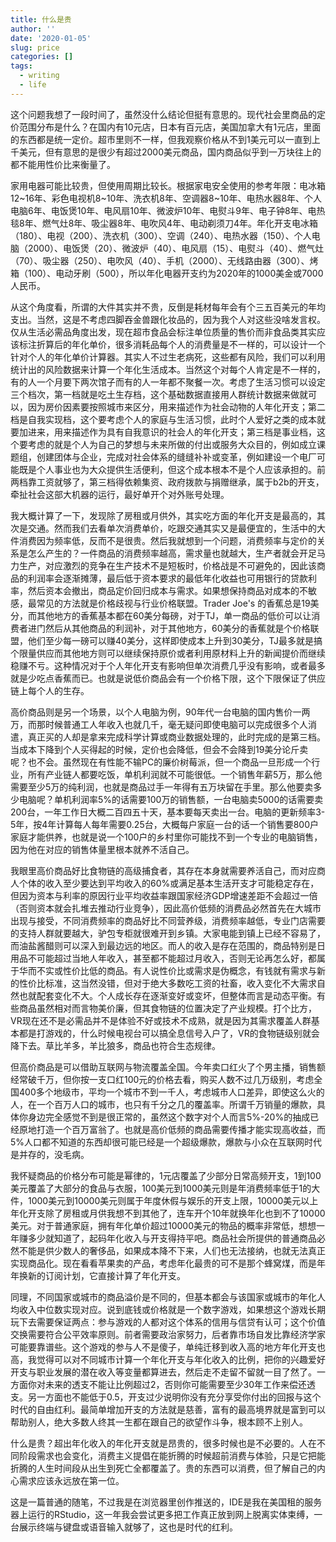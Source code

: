 ```yaml
---
title: 什么是贵
author: ''
date: '2020-01-05'
slug: price
categories: []
tags:
  - writing
  - life
---
```


这个问题我想了一段时间了，虽然没什么结论但挺有意思的。现代社会里商品的定价范围分布是什么？在国内有10元店，日本有百元店，美国加拿大有1元店，里面的东西都是统一定价。超市里则不一样，但我观察价格从不到1美元可以一直到上千美元，但有意思的是很少有超过2000美元商品，国内商品似乎到一万块往上的都不能用性价比来衡量了。

家用电器可能比较贵，但使用周期比较长。根据家电安全使用的参考年限：电冰箱12~16年、彩色电视机8~10年、洗衣机8年、空调器8~10年、电热水器8年、个人电脑6年、电饭煲10年、电风扇10年、微波炉10年、电熨斗9年、电子钟8年、电热毯8年、燃气灶8年、吸尘器8年、电吹风4年、电动剃须刀4年。年化开支电冰箱（180）、电视（200）、洗衣机（300）、空调（240）、电热水器（150）、个人电脑（2000）、电饭煲（20）、微波炉（40）、电风扇（15）、电熨斗（40）、燃气灶（70）、吸尘器（250）、电吹风（40）、手机（2000）、无线路由器（300）、烤箱（100）、电动牙刷（500），所以年化电器开支约为2020年的1000美金或7000人民币。

从这个角度看，所谓的大件其实并不贵，反倒是耗材每年会有个三五百美元的年均支出。当然，这是不考虑四脚吞金兽跟化妆品的，因为我个人对这些没啥发言权。仅从生活必需品角度出发，现在超市食品会标注单位质量的售价而非食品类其实应该标注折算后的年化单价，很多消耗品每个人的消费量是不一样的，可以设计一个针对个人的年化单价计算器。其实人不过生老病死，这些都有风险，我们可以利用统计出的风险数据来计算一个年化生活成本。当然这个对每个人肯定是不一样的，有的人一个月要下两次馆子而有的人一年都不聚餐一次。考虑了生活习惯可以设定三个档次，第一档就是吃土生存档，这个基础数据直接用人群统计数据来做就可以，因为房价因素要按照城市来区分，用来描述作为社会动物的人年化开支；第二档是自我实现档，这个要考虑个人的家庭与生活习惯，此时个人爱好之类的成本就要加进来，用来描述作为具有自我意识的社会人的年化开支；第三档是事业档，这个要考虑的就是个人为自己的梦想与未来所做的付出或服务大众目的，例如成立课题组，创建团体与企业，完成对社会体系的缝缝补补或变革，例如建设一个电厂可能既是个人事业也为大众提供生活便利，但这个成本根本不是个人应该承担的。前两档靠工资就够了，第三档得依赖集资、政府拨款与捐赠继承，属于b2b的开支，牵扯社会这部大机器的运行，最好单开个对外账号处理。

我大概计算了一下，发现除了房租或月供外，其实吃方面的年化开支是最高的，其次是交通。然而我们去看单次消费单价，吃跟交通其实又是最便宜的，生活中的大件消费因为频率低，反而不是很贵。然后我就想到一个问题，消费频率与定价的关系是怎么产生的？一件商品的消费频率越高，需求量也就越大，生产者就会开足马力生产，对应激烈的竞争在生产技术不是短板时，价格战是不可避免的，因此该商品的利润率会逐渐摊薄，最后低于资本要求的最低年化收益也可用银行的贷款利率，然后资本会撤出，商品定价回归成本与需求。如果想保持商品对成本的不敏感，最常见的方法就是价格歧视与行业价格联盟。Trader Joe's 的香蕉总是19美分，而其他地方的香蕉基本都在60美分每磅，对于TJ，单一商品的低价可以让消费者进门然后从其他商品的利润补，对于其他地方，60美分的香蕉就是个价格联盟，他们至少每一磅可以赚40美分，这样即使成本上升到30美分，TJ最多就是搞个限量供应而其他地方则可以继续保持原价或者利用原材料上升的新闻提价而继续稳赚不亏。这种情况对于个人年化开支有影响但单次消费几乎没有影响，或者最多就是少吃点香蕉而已。也就是说低价商品会有一个价格下限，这个下限保证了供应链上每个人的生存。

高价商品则是另一个场景，以个人电脑为例，90年代一台电脑的国内售价一两万，而那时候普通工人年收入也就几千，毫无疑问即使电脑可以完成很多个人消遣，真正买的人却是拿来完成科学计算或商业数据处理的，此时完成的是第三档。当成本下降到个人买得起的时候，定价也会降低，但会不会降到19美分论斤卖呢？也不会。虽然现在有性能不输PC的廉价树莓派，但一个商品一旦形成一个行业，所有产业链人都要吃饭，单机利润就不可能很低。一个销售年薪5万，那么他需要至少5万的纯利润，也就是商品过手一年得有五万块留在手里。那么他要卖多少电脑呢？单机利润率5%的话需要100万的销售额，一台电脑卖5000的话需要卖200台，一年工作日大概二百四五十天，基本要每天卖出一台。电脑的更新频率3-5年，按4年计算每人每年需要0.25台，大概每户家庭一台的话一个销售要800户家庭才能供养，也就是说一个100户的乡村里你可能找不到一个专业的电脑销售，因为他在对应的销售体量里根本就养不活自己。

我眼里高价商品好比食物链的高级捕食者，其存在本身就需要养活自己，而对应商人个体的收入至少要达到平均收入的60%或满足基本生活开支才可能稳定存在，但因为资本与利率的原因行业平均收益率跟国家经济GDP增速差距不会超过一倍（否则资本就会扎堆去推动行业竞争），因此高价低频的消费品必然首先在大城市出现与接受，不同消费频率的商品好比不同营养级，消费频率越低，专业门店需要的支持人群就要越大，驴包专柜就很难开到乡镇。大家电能到镇上已经不容易了，而油盐酱醋则可以深入到最边远的地区。而人的收入是存在范围的，商品特别是日用品不可能超过当地人年收入，甚至都不能超过月收入，否则无论再怎么好，都属于华而不实或性价比低的商品。有人说性价比或需求是伪概念，有钱就有需求与新的性价比标准，这当然没错，但对于绝大多数吃工资的社畜，收入变化不大需求自然也就配套变化不大。个人成长存在逐渐变好或变坏，但整体而言是动态平衡。有些商品虽然相对而言物美价廉，但其食物链的位置决定了产业规模。打个比方，VR现在还不是必需品并不是体验不好或技术不成熟，就是因为其需求覆盖人群基本都是打游戏的，什么时候电视台可以搞全息信号入户了，VR的食物链级别就会降下去。草比羊多，羊比狼多，商品也符合生态规律。

但高价商品是可以借助互联网与物流覆盖全国。今年卖口红火了个男主播，销售额经常破千万，但你按一支口红100元的价格去看，购买人数不过几万级别，考虑全国400多个地级市，平均一个城市不到一千人，考虑城市人口差异，即使这么火的人，在一个百万人口的城市，也只有千分之几的覆盖率。所谓千万销量的爆款，具体你身边完全感觉不到是很正常的，虽然这个数字对个人而言5%-20%的抽成已经原地打造一个百万富翁了。也就是高价低频的商品需要传播才能实现高收益，而5%人口都不知道的东西却很可能已经是一个超级爆款，爆款与小众在互联网时代是并存的，没毛病。

我怀疑商品的价格分布可能是幂律的，1元店覆盖了少部分日常高频开支，1到100美元覆盖了大部分的食品与衣服，100美元到1000美元则是年消费频率低于1的大件，1000美元到10000美元则属于年度休假与娱乐的开支上限，10000美元以上年化开支除了房租或月供我想不到其他了，连车开个10年就换年化也到不了10000美元。对于普通家庭，拥有年化单价超过10000美元的物品的概率非常低，想想一年赚多少就知道了，起码年化收入与开支得持平吧。商品社会所提供的普通商品必然不能是供少数人的奢侈品，如果成本降不下来，人们也无法接纳，也就无法真正实现商品化。现在看看苹果卖的产品，考虑年化最贵的可不是那个蜂窝煤，而是年年换新的订阅计划，它直接计算了年化开支。

同理，不同国家或城市的商品溢价是不同的，但基本都会与该国家或城市的年化人均收入中位数实现对应。说到底钱或价格就是一个数字游戏，如果想这个游戏长期玩下去需要保证两点：参与游戏的人都对这个体系的信用与信贷有认可；这个价值交换需要符合公平效率原则。前者需要政治家努力，后者靠市场自发比靠经济学家可能要靠谱些。这个游戏的参与人不是傻子，单纯迁移到收入高的地方年化开支也高，我觉得可以对不同城市计算一个年化开支与年化收入的比例，把你的兴趣爱好开支与职业发展的潜在收入等变量都算进去，然后走不走留不留就一目了然了。一方面你对未来的透支不能让比例超过2，否则你可能需要至少30年工作来偿还透支。另一方面也不能低于0.5，开支过少说明你没有充分享受你付出的回报与这个时代的自由红利。最简单增加开支的方法就是慈善，富有的最高境界就是富到可以帮助别人，绝大多数人终其一生都在跟自己的欲望作斗争，根本顾不上别人。

什么是贵？超出年化收入的年化开支就是昂贵的，很多时候也是不必要的。人在不同阶段需求也会变化，消费主义提倡在能折腾的时候超前消费与体验，只是它把能折腾的人生时间段从出生到死亡全都覆盖了。贵的东西可以消费，但了解自己的内心需求应该永远放在第一位。

这是一篇普通的随笔，不过我是在浏览器里创作推送的，IDE是我在美国租的服务器上运行的RStudio，这一年我会尝试更多把工作真正放到网上脱离实体束缚，一台展示终端与键盘或语音输入就够了，这也是时代的红利。
